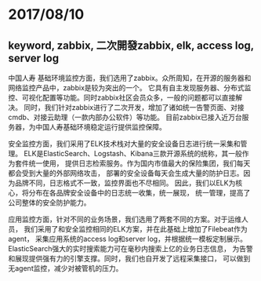 #


#


# 2017/08/10
## keyword, zabbix, 二次開發zabbix, elk, access log, server log

中国人寿
基础环境监控方面，我们选用了zabbix。众所周知，在开源的服务器和网络监控产品中，zabbix是较为突出的一个。
它具有自主发现服务器、分布式监控、可视化配置等功能。同时zabbix社区会员众多，一般的问题都可以直接解决。
同时，我们针对zabbix进行了二次开发，增加了诸如统一告警页面、对接cmdb、对接云助理（一款内部办公软件）等功能。
目前zabbix已接入近万台服务器，为中国人寿基础环境稳定运行提供监控保障。

安全监控方面，我们采用了ELK技术栈对大量的安全设备日志进行统一采集和管理。
ELK是ElasticSearch、Logstash、Kibana三款开源系统的统称，其一般作为套件统一使用，
提供日志检索服务。作为国内市值最大的保险集团，我们每天都会受到大量的外部网络攻击，
部署的安全设备每天会生成大量的防护日志。因为品牌不同，日志格式不一致，监控界面也不尽相同。
因此，我们以ELK为核心，将分布在各品牌安全设备中的日志统一收集，统一展现，
统一管理，提高了公司整体的安全防护能力。

应用监控方面，针对不同的业务场景，我们选用了两套不同的方案。对于运维人员，
我们采用了和安全监控相同的ELK方案，并在此基础上增加了Filebeat作为agent，
采集应用系统的access log和server log，并根据统一模板定制展示。
ElasticSearch强大的实时搜索能力可在毫秒内搜索上亿的业务日志信息，
为告警和展现提供强有力的引擎支撑。同时，我们也自开发了远程采集接口，
可以做到无agent监控，减少对被管机的压力。

